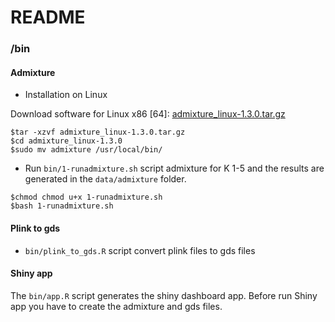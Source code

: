 # README
### /bin

#### Admixture

- Installation on Linux

Download software for Linux x86 [64]: [admixture_linux-1.3.0.tar.gz](http://software.genetics.ucla.edu/admixture/download.html)
```
$tar -xzvf admixture_linux-1.3.0.tar.gz
$cd admixture_linux-1.3.0
$sudo mv admixture /usr/local/bin/
```

- Run `bin/1-runadmixture.sh` script admixture for K 1-5 and the results are generated in the `data/admixture` folder.

```
$chmod chmod u+x 1-runadmixture.sh
$bash 1-runadmixture.sh
```

#### Plink to gds

- `bin/plink_to_gds.R` script convert plink files to gds files


#### Shiny app

The `bin/app.R` script generates the shiny dashboard app. Before run Shiny app you have to create the admixture and gds files.
